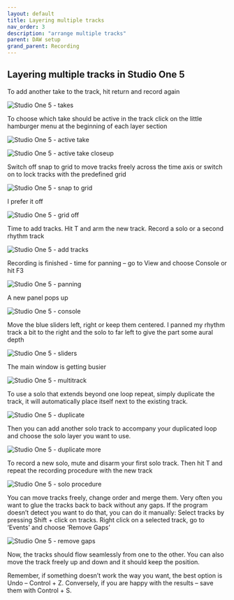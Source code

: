 ```yaml
---
layout: default
title: Layering multiple tracks
nav_order: 3
description: "arrange multiple tracks"
parent: DAW setup
grand_parent: Recording
---
```


## **Layering multiple tracks in Studio One 5**

To add another take to the track, hit return and record again

 ![Studio One 5 - takes](../../../assets/images/so5_20_tracktake.png)

To choose which take should be active in the track click on the little hamburger menu at the beginning of each layer section

 ![Studio One 5 - active take](../../../assets/images/so5_21_takeham.png)

 ![Studio One 5 - active take closeup](../../../assets/images/so5_22_takehamcut.png)

Switch off snap to grid to move tracks freely across the time axis or switch on to lock tracks with the predefined grid

 ![Studio One 5 - snap to grid](../../../assets/images/so5_23_snaptogrid.png)

I prefer it off

 ![Studio One 5 - grid off](../../../assets/images/so5_24_gridoff.png)

Time to add tracks. Hit T and arm the new track. Record a solo or a second rhythm track

 ![Studio One 5 - add tracks](../../../assets/images/so5_25_armsolo.png)

Recording is finished - time for panning – go to View and choose Console or hit F3

 ![Studio One 5 - panning](../../../assets/images/so5_26_consoleview.png)

A new panel pops up

 ![Studio One 5 - console](../../../assets/images/so5_27_consoletracks.png)

Move the blue sliders left, right or keep them centered. I panned my rhythm track a bit to the right and the solo to far left to give the part some aural depth

 ![Studio One 5 - sliders](../../../assets/images/so5_28_sliders.png)

The main window is getting busier

 ![Studio One 5 - multitrack](../../../assets/images/so5_29_multitrack.png)


To use a solo that extends beyond one loop repeat, simply duplicate the track, it will automatically place itself next to the existing track.

 ![Studio One 5 - duplicate](../../../assets/images/so5_30_dup1.png)

Then you can add another solo track to accompany your duplicated loop and choose the solo layer you want to use.

![Studio One 5 - duplicate more](../../../assets/images/so5_31_dup2.png)

To record a new solo, mute and disarm your first solo track. Then hit T and repeat the recording procedure with the new track 

![Studio One 5 - solo procedure](../../../assets/images/so5_32_mute.png)

You can move tracks freely, change order and merge them. Very often you want to glue the tracks back to back without any gaps. If the program doesn’t detect you want to do that, you can do it manually: Select tracks by pressing Shift + click on tracks. Right click on a selected track, go to ‘Events’ and choose ‘Remove Gaps’

![Studio One 5 - remove gaps](../../../assets/images/so5_33_gaps.png)

Now, the tracks should flow seamlessly from one to the other. You can also move the track freely up and down and it should keep the position. 

Remember, if something doesn’t work the way you want, the best option is Undo – Control + Z. Conversely, if you are happy with the results – save them with Control + S.















